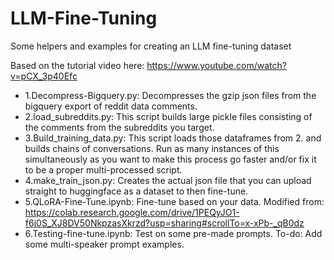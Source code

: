 # LLM-Fine-Tuning
Some helpers and examples for creating an LLM fine-tuning dataset

Based on the tutorial video here: https://www.youtube.com/watch?v=pCX_3p40Efc

- 1.Decompress-Bigquery.py: Decompresses the gzip json files from the bigquery export of reddit data comments.
- 2.load_subreddits.py: This script builds large pickle files consisting of the comments from the subreddits you target.
- 3.Build_training_data.py: This script loads those dataframes from 2. and builds chains of conversations. Run as many instances of this simultaneously as you want to make this process go faster and/or fix it to be a proper multi-processed script.
- 4.make_train_json.py: Creates the actual json file that you can upload straight to huggingface as a dataset to then fine-tune.
- 5.QLoRA-Fine-Tune.ipynb: Fine-tune based on your data. Modified from: https://colab.research.google.com/drive/1PEQyJO1-f6j0S_XJ8DV50NkpzasXkrzd?usp=sharing#scrollTo=x-xPb-_qB0dz
- 6.Testing-fine-tune.ipynb: Test on some pre-made prompts. To-do: Add some multi-speaker prompt examples.
